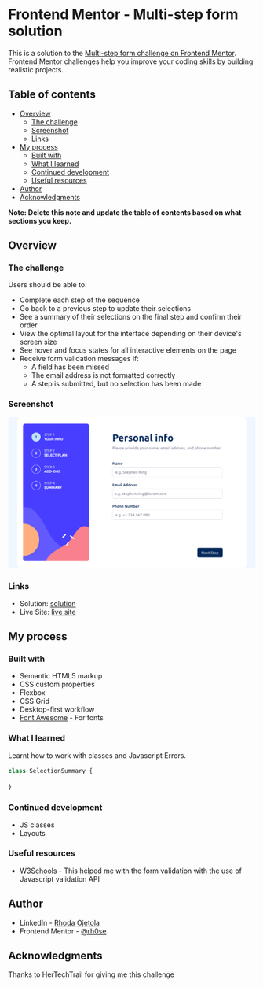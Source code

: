 # Frontend Mentor - Multi-step form solution

This is a solution to the [Multi-step form challenge on Frontend Mentor](https://www.frontendmentor.io/challenges/multistep-form-YVAnSdqQBJ). Frontend Mentor challenges help you improve your coding skills by building realistic projects. 

## Table of contents

- [Overview](#overview)
  - [The challenge](#the-challenge)
  - [Screenshot](#screenshot)
  - [Links](#links)
- [My process](#my-process)
  - [Built with](#built-with)
  - [What I learned](#what-i-learned)
  - [Continued development](#continued-development)
  - [Useful resources](#useful-resources)
- [Author](#author)
- [Acknowledgments](#acknowledgments)

**Note: Delete this note and update the table of contents based on what sections you keep.**

## Overview

### The challenge

Users should be able to:

- Complete each step of the sequence
- Go back to a previous step to update their selections
- See a summary of their selections on the final step and confirm their order
- View the optimal layout for the interface depending on their device's screen size
- See hover and focus states for all interactive elements on the page
- Receive form validation messages if:
  - A field has been missed
  - The email address is not formatted correctly
  - A step is submitted, but no selection has been made

### Screenshot

![](screenshot.png)


### Links

- Solution: [solution](https://github.com/rh0se/multi-step-form-main)
- Live Site: [live site](https://rh0se.github.io/multi-step-form-main/)

## My process

### Built with

- Semantic HTML5 markup
- CSS custom properties
- Flexbox
- CSS Grid
- Desktop-first workflow
- [Font Awesome](https://styled-components.com/) - For fonts



### What I learned

Learnt how to work with classes and Javascript Errors.


```js
class SelectionSummary {

}
```



### Continued development

- JS classes
- Layouts

### Useful resources

- [W3Schools](https://www.w3schools.com/js/js_validation_api.asp) - This helped me with the form validation with the use of Javascript validation API




## Author

- LinkedIn - [Rhoda Ojetola](https://www.linkedin.com/in/rhoda-ojetola/)
- Frontend Mentor - [@rh0se](https://www.frontendmentor.io/profile/rh0se)


## Acknowledgments
Thanks to HerTechTrail for giving me this challenge


